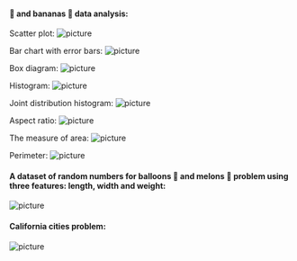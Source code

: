 #### 🍎 and bananas 🍌 data analysis:

Scatter plot:
![picture](1_1.jpg)


Bar chart with error bars:
![picture](1_2.jpg)


Box diagram:
![picture](1_3.jpg)


Histogram:
![picture](1_4.jpg)


Joint distribution histogram:
![picture](1_5.jpg)


Aspect ratio:
![picture](1_6.jpg)


The measure of area:
![picture](1_7.jpg)


Perimeter:
![picture](1_8.jpg)


#### A dataset of random numbers for balloons 🎈 and melons 🍈 problem using three features: length, width and weight:

![picture](2_1.jpg)





 #### California cities problem:

![picture](3_1.jpg)